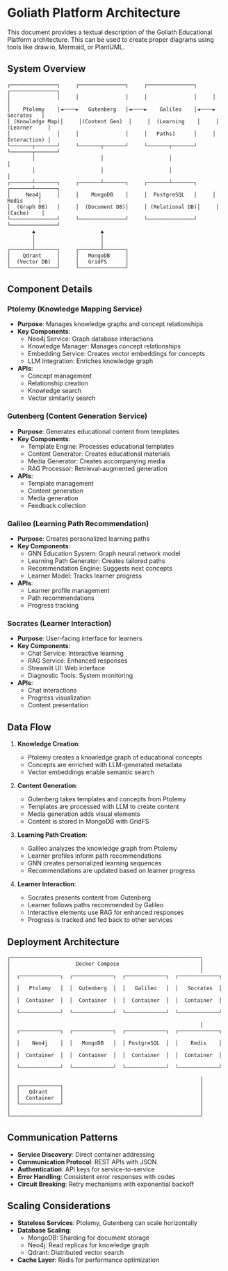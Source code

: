 # Goliath Platform Architecture

This document provides a textual description of the Goliath Educational Platform architecture. This can be used to create proper diagrams using tools like draw.io, Mermaid, or PlantUML.

## System Overview

```
┌───────────────┐     ┌───────────────┐     ┌───────────────┐     ┌───────────────┐
│               │     │               │     │               │     │               │
│    Ptolemy    │◄────►   Gutenberg   │◄────►    Galileo    │◄────►    Socrates   │
│ (Knowledge Map)│     │(Content Gen)  │     │  (Learning    │     │  (Learner     │
│               │     │               │     │   Paths)      │     │  Interaction) │
└───────┬───────┘     └───────┬───────┘     └───────┬───────┘     └───────┬───────┘
        │                     │                     │                     │
        │                     │                     │                     │
┌───────┴───────┐     ┌───────┴───────┐     ┌───────┴───────┐     ┌───────┴───────┐
│     Neo4j     │     │    MongoDB    │     │  PostgreSQL   │     │     Redis     │
│  (Graph DB)   │     │  (Document DB)│     │ (Relational DB)│     │   (Cache)    │
└───────────────┘     └───────────────┘     └───────────────┘     └───────────────┘
        ▲                     ▲
        │                     │
        │                     │
┌───────┴───────┐     ┌───────┴───────┐
│    Qdrant     │     │   MongoDB     │
│  (Vector DB)  │     │   GridFS      │
└───────────────┘     └───────────────┘
```

## Component Details

### Ptolemy (Knowledge Mapping Service)
- **Purpose**: Manages knowledge graphs and concept relationships
- **Key Components**:
  - Neo4j Service: Graph database interactions
  - Knowledge Manager: Manages concept relationships
  - Embedding Service: Creates vector embeddings for concepts
  - LLM Integration: Enriches knowledge graph
- **APIs**:
  - Concept management
  - Relationship creation
  - Knowledge search
  - Vector similarity search

### Gutenberg (Content Generation Service)
- **Purpose**: Generates educational content from templates
- **Key Components**:
  - Template Engine: Processes educational templates
  - Content Generator: Creates educational materials
  - Media Generator: Creates accompanying media
  - RAG Processor: Retrieval-augmented generation
- **APIs**:
  - Template management
  - Content generation
  - Media generation
  - Feedback collection

### Galileo (Learning Path Recommendation)
- **Purpose**: Creates personalized learning paths
- **Key Components**:
  - GNN Education System: Graph neural network model
  - Learning Path Generator: Creates tailored paths
  - Recommendation Engine: Suggests next concepts
  - Learner Model: Tracks learner progress
- **APIs**:
  - Learner profile management
  - Path recommendations
  - Progress tracking

### Socrates (Learner Interaction)
- **Purpose**: User-facing interface for learners
- **Key Components**:
  - Chat Service: Interactive learning
  - RAG Service: Enhanced responses
  - Streamlit UI: Web interface
  - Diagnostic Tools: System monitoring
- **APIs**:
  - Chat interactions
  - Progress visualization
  - Content presentation

## Data Flow

1. **Knowledge Creation**:
   - Ptolemy creates a knowledge graph of educational concepts
   - Concepts are enriched with LLM-generated metadata
   - Vector embeddings enable semantic search

2. **Content Generation**:
   - Gutenberg takes templates and concepts from Ptolemy
   - Templates are processed with LLM to create content
   - Media generation adds visual elements
   - Content is stored in MongoDB with GridFS

3. **Learning Path Creation**:
   - Galileo analyzes the knowledge graph from Ptolemy
   - Learner profiles inform path recommendations
   - GNN creates personalized learning sequences
   - Recommendations are updated based on learner progress

4. **Learner Interaction**:
   - Socrates presents content from Gutenberg
   - Learner follows paths recommended by Galileo
   - Interactive elements use RAG for enhanced responses
   - Progress is tracked and fed back to other services

## Deployment Architecture

```
┌─────────────────────────────────────────────────────────────┐
│                     Docker Compose                          │
│                                                             │
│  ┌─────────────┐  ┌─────────────┐  ┌─────────────┐  ┌─────────────┐ │
│  │   Ptolemy   │  │  Gutenberg  │  │   Galileo   │  │   Socrates  │ │
│  │  Container  │  │  Container  │  │  Container  │  │  Container  │ │
│  └─────────────┘  └─────────────┘  └─────────────┘  └─────────────┘ │
│                                                             │
│  ┌─────────────┐  ┌─────────────┐  ┌─────────────┐  ┌─────────────┐ │
│  │    Neo4j    │  │   MongoDB   │  │ PostgreSQL  │  │    Redis    │ │
│  │  Container  │  │  Container  │  │  Container  │  │  Container  │ │
│  └─────────────┘  └─────────────┘  └─────────────┘  └─────────────┘ │
│                                                             │
│  ┌─────────────┐                                            │
│  │   Qdrant    │                                            │
│  │  Container  │                                            │
│  └─────────────┘                                            │
│                                                             │
└─────────────────────────────────────────────────────────────┘
```

## Communication Patterns

- **Service Discovery**: Direct container addressing
- **Communication Protocol**: REST APIs with JSON
- **Authentication**: API keys for service-to-service
- **Error Handling**: Consistent error responses with codes
- **Circuit Breaking**: Retry mechanisms with exponential backoff

## Scaling Considerations

- **Stateless Services**: Ptolemy, Gutenberg can scale horizontally
- **Database Scaling**: 
  - MongoDB: Sharding for document storage
  - Neo4j: Read replicas for knowledge graph
  - Qdrant: Distributed vector search
- **Cache Layer**: Redis for performance optimization